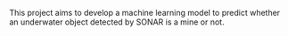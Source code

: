 This project aims to develop a machine learning model to predict whether an underwater object detected by SONAR is a mine or not.
